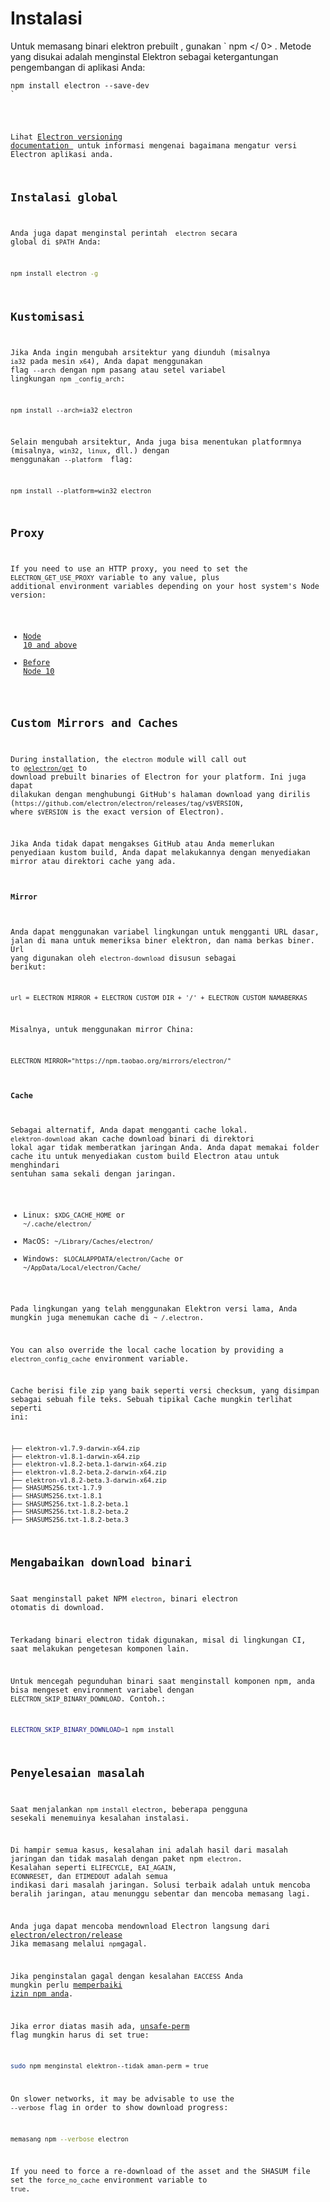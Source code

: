 # Instalasi

Untuk memasang binari elektron prebuilt , gunakan ` npm </ 0> . Metode yang disukai adalah menginstal Elektron sebagai ketergantungan pengembangan di aplikasi Anda:</p>

<pre><code class="sh">npm install electron --save-dev
`</pre> 

Lihat [Electron versioning documentation ](./electron-versioning.md) untuk informasi mengenai bagaimana mengatur versi Electron aplikasi anda.

## Instalasi global

Anda juga dapat menginstal perintah ` electron` secara global di `$PATH` Anda:

```sh
npm install electron -g
```

## Kustomisasi

Jika Anda ingin mengubah arsitektur yang diunduh (misalnya ` ia32 ` pada mesin ` x64 `), Anda dapat menggunakan flag ` --arch ` dengan npm pasang atau setel variabel lingkungan ` npm _config_arch `:

```shell
npm install --arch=ia32 electron
```

Selain mengubah arsitektur, Anda juga bisa menentukan platformnya (misalnya, `win32`, `linux`, dll.) dengan menggunakan `--platform ` flag:

```shell
npm install --platform=win32 electron
```

## Proxy

If you need to use an HTTP proxy, you need to set the `ELECTRON_GET_USE_PROXY` variable to any value, plus additional environment variables depending on your host system's Node version:

* [Node 10 and above](https://github.com/gajus/global-agent/blob/v2.1.5/README.md#environment-variables)
* [Before Node 10](https://github.com/np-maintain/global-tunnel/blob/v2.7.1/README.md#auto-config)

## Custom Mirrors and Caches

During installation, the `electron` module will call out to [`@electron/get`](https://github.com/electron/get) to download prebuilt binaries of Electron for your platform. Ini juga dapat dilakukan dengan menghubungi GitHub's halaman download yang dirilis (`https://github.com/electron/electron/releases/tag/v$VERSION`, where `$VERSION` is the exact version of Electron).

Jika Anda tidak dapat mengakses GitHub atau Anda memerlukan penyediaan kustom build, Anda dapat melakukannya dengan menyediakan mirror atau direktori cache yang ada.

#### Mirror

Anda dapat menggunakan variabel lingkungan untuk mengganti URL dasar, jalan di mana untuk memeriksa biner elektron, dan nama berkas biner. Url yang digunakan oleh ` electron-download ` disusun sebagai berikut:

```plaintext
url = ELECTRON_MIRROR + ELECTRON_CUSTOM_DIR + '/' + ELECTRON_CUSTOM_NAMABERKAS
```

Misalnya, untuk menggunakan mirror China:

```plaintext
ELECTRON_MIRROR="https://npm.taobao.org/mirrors/electron/"
```

#### Cache

Sebagai alternatif, Anda dapat mengganti cache lokal. `elektron-download` akan cache download binari di direktori lokal agar tidak memberatkan jaringan Anda. Anda dapat memakai folder cache itu untuk menyediakan custom build Electron atau untuk menghindari sentuhan sama sekali dengan jaringan.

* Linux: `$XDG_CACHE_HOME` or `~/.cache/electron/`
* MacOS: `~/Library/Caches/electron/`
* Windows: `$LOCALAPPDATA/electron/Cache` or `~/AppData/Local/electron/Cache/`

Pada lingkungan yang telah menggunakan Elektron versi lama, Anda mungkin juga menemukan cache di ` ~ /.electron `.

You can also override the local cache location by providing a `electron_config_cache` environment variable.

Cache berisi file zip yang baik seperti versi checksum, yang disimpan sebagai sebuah file teks. Sebuah tipikal Cache mungkin terlihat seperti ini:

```sh
├── elektron-v1.7.9-darwin-x64.zip
├── elektron-v1.8.1-darwin-x64.zip
├── elektron-v1.8.2-beta.1-darwin-x64.zip
├── elektron-v1.8.2-beta.2-darwin-x64.zip
├── elektron-v1.8.2-beta.3-darwin-x64.zip
├── SHASUMS256.txt-1.7.9
├── SHASUMS256.txt-1.8.1
├── SHASUMS256.txt-1.8.2-beta.1
├── SHASUMS256.txt-1.8.2-beta.2
├── SHASUMS256.txt-1.8.2-beta.3
```

## Mengabaikan download binari

Saat menginstall paket NPM `electron`, binari electron otomatis di download.

Terkadang binari electron tidak digunakan, misal di lingkungan CI, saat melakukan pengetesan komponen lain.

Untuk mencegah pegunduhan binari saat menginstall komponen npm, anda bisa mengeset environment variabel dengan `ELECTRON_SKIP_BINARY_DOWNLOAD`. Contoh.:

```sh
ELECTRON_SKIP_BINARY_DOWNLOAD=1 npm install
```

## Penyelesaian masalah

Saat menjalankan `npm install electron`, beberapa pengguna sesekali menemuinya kesalahan instalasi.

Di hampir semua kasus, kesalahan ini adalah hasil dari masalah jaringan dan tidak masalah dengan paket npm `electron`. Kesalahan seperti `ELIFECYCLE`, `EAI_AGAIN`, `ECONNRESET`, dan `ETIMEDOUT` adalah semua indikasi dari masalah jaringan. Solusi terbaik adalah untuk mencoba beralih jaringan, atau menunggu sebentar dan mencoba memasang lagi.

Anda juga dapat mencoba mendownload Electron langsung dari [electron/electron/release](https://github.com/electron/electron/releases) Jika memasang melalui `npm`gagal.

Jika penginstalan gagal dengan kesalahan ` EACCESS ` Anda mungkin perlu [memperbaiki izin npm anda](https://docs.npmjs.com/getting-started/fixing-npm-permissions).

Jika error diatas masih ada, [unsafe-perm](https://docs.npmjs.com/misc/config#unsafe-perm) flag mungkin harus di set true:

```sh
sudo npm menginstal elektron--tidak aman-perm = true
```

On slower networks, it may be advisable to use the `--verbose` flag in order to show download progress:

```sh
memasang npm --verbose electron
```

If you need to force a re-download of the asset and the SHASUM file set the `force_no_cache` environment variable to `true`.